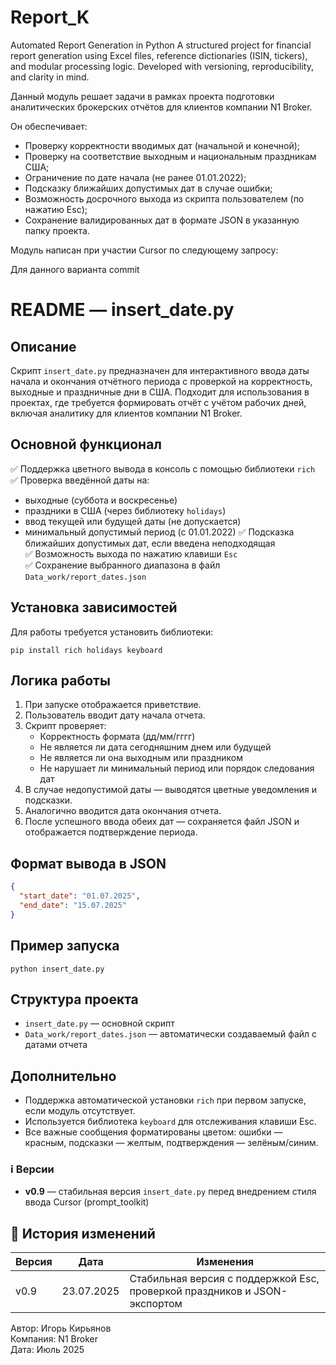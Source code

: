 # Report_K
Automated Report Generation in Python A structured project for financial report generation using Excel files, reference dictionaries (ISIN, tickers), and modular processing logic. Developed with versioning, reproducibility, and clarity in mind.

Данный модуль решает задачи в рамках проекта подготовки аналитических брокерских отчётов для клиентов компании N1 Broker.

Он обеспечивает:
- Проверку корректности вводимых дат (начальной и конечной);
- Проверку на соответствие выходным и национальным праздникам США;
- Ограничение по дате начала (не ранее 01.01.2022);
- Подсказку ближайших допустимых дат в случае ошибки;
- Возможность досрочного выхода из скрипта пользователем (по нажатию Esc);
- Сохранение валидированных дат в формате JSON в указанную папку проекта.

Модуль написан при участии Cursor по следующему запросу:


Для данного варианта commit 

README — insert_date.py
========================

Описание
--------
Скрипт `insert_date.py` предназначен для интерактивного ввода даты начала и окончания отчётного периода с проверкой на корректность, выходные и праздничные дни в США. Подходит для использования в проектах, где требуется формировать отчёт с учётом рабочих дней, включая аналитику для клиентов компании N1 Broker.

Основной функционал
-------------------
✅ Поддержка цветного вывода в консоль с помощью библиотеки `rich`  
✅ Проверка введённой даты на:
- выходные (суббота и воскресенье)
- праздники в США (через библиотеку `holidays`)
- ввод текущей или будущей даты (не допускается)
- минимальный допустимый период (с 01.01.2022)
✅ Подсказка ближайших допустимых дат, если введена неподходящая  
✅ Возможность выхода по нажатию клавиши `Esc`  
✅ Сохранение выбранного диапазона в файл `Data_work/report_dates.json`

Установка зависимостей
----------------------
Для работы требуется установить библиотеки:

```
pip install rich holidays keyboard
```

Логика работы
-------------
1. При запуске отображается приветствие.
2. Пользователь вводит дату начала отчета.
3. Скрипт проверяет:
   - Корректность формата (дд/мм/гггг)
   - Не является ли дата сегодняшним днем или будущей
   - Не является ли она выходным или праздником
   - Не нарушает ли минимальный период или порядок следования дат
4. В случае недопустимой даты — выводятся цветные уведомления и подсказки.
5. Аналогично вводится дата окончания отчета.
6. После успешного ввода обеих дат — сохраняется файл JSON и отображается подтверждение периода.

Формат вывода в JSON
--------------------
```json
{
  "start_date": "01.07.2025",
  "end_date": "15.07.2025"
}
```

Пример запуска
--------------
```
python insert_date.py
```

Структура проекта
-----------------
- `insert_date.py` — основной скрипт
- `Data_work/report_dates.json` — автоматически создаваемый файл с датами отчета

Дополнительно
-------------
- Поддержка автоматической установки `rich` при первом запуске, если модуль отсутствует.
- Используется библиотека `keyboard` для отслеживания клавиши Esc.
- Все важные сообщения форматированы цветом: ошибки — красным, подсказки — желтым, подтверждения — зелёным/синим.

### ℹ️ Версии

- **v0.9** — стабильная версия `insert_date.py` перед внедрением стиля ввода Cursor (prompt_toolkit)

## 📘 История изменений

| Версия | Дата       | Изменения                                                                 |
|--------|------------|---------------------------------------------------------------------------|
| v0.9   | 23.07.2025 | Стабильная версия с поддержкой Esc, проверкой праздников и JSON-экспортом |


Автор: Игорь Кирьянов  
Компания: N1 Broker  
Дата: Июль 2025


